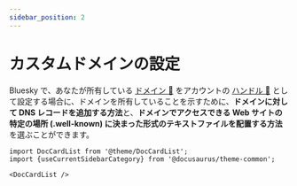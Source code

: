 ```yaml
---
sidebar_position: 2
---
```


# カスタムドメインの設定

Bluesky で、あなたが所有している [ドメイン 📖](/docs/extras/reference#ドメイン) をアカウントの [ハンドル 📖](/docs/extras/reference#ハンドル) として設定する場合に、ドメインを所有していることを示すために、**ドメインに対して DNS レコードを追加する方法**と、**ドメインでアクセスできる Web サイトの特定の場所 (.well-known) に決まった形式のテキストファイルを配置する方法** を選ぶことができます。

```mdx-code-block
import DocCardList from '@theme/DocCardList';
import {useCurrentSidebarCategory} from '@docusaurus/theme-common';

<DocCardList />
```
